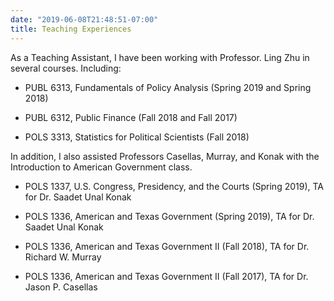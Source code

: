 ```yaml
---
date: "2019-06-08T21:48:51-07:00"
title: Teaching Experiences
---
```


As a Teaching Assistant, I have been working with Professor. Ling Zhu in several courses. Including:

* PUBL 6313, Fundamentals of Policy Analysis (Spring 2019 and Spring 2018)

* PUBL 6312, Public Finance (Fall 2018 and Fall 2017)

* POLS 3313, Statistics for Political Scientists (Fall 2018)

In addition, I also assisted Professors Casellas, Murray, and Konak with the Introduction to American Government class.

* POLS 1337, U.S. Congress, Presidency, and the Courts (Spring 2019), TA for Dr. Saadet Unal Konak

* POLS 1336, American and Texas Government (Spring 2019), TA for Dr. Saadet Unal Konak

* POLS 1336, American and Texas Government II (Fall 2018), TA for Dr. Richard W. Murray

* POLS 1336, American and Texas Government II (Fall 2017), TA for Dr. Jason P. Casellas
